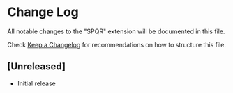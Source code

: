 # Change Log

All notable changes to the "SPQR" extension will be documented in this file.

Check [Keep a Changelog](http://keepachangelog.com/) for recommendations on how to structure this file.

## [Unreleased]

- Initial release